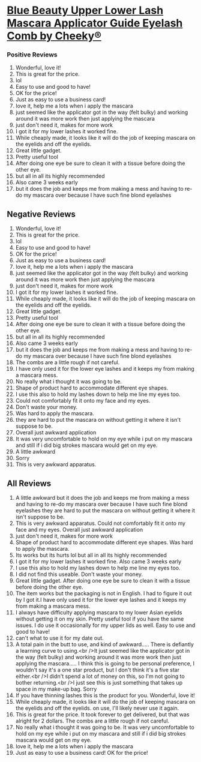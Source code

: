 # [Blue Beauty Upper Lower Lash Mascara Applicator Guide Eyelash Comb by Cheeky®](https://products.checkmycream.com/products/Blue-Beauty-Upper-Lower-Lash-Mascara-Applicator-Guide-Eyelash-Comb-by-Cheeky(r).html)

### Positive Reviews

<ol>
      <li>Wonderful, love it!</li>
      <li>This is great for the price.</li>
      <li>lol  </li>
      <li>Easy to use and good to have!</li>
      <li>OK for the price!</li>
      <li>Just as easy to use a business card!  </li>
      <li>love it, help me a lots when i apply the mascara</li>
      <li>just seemed like the applicator got in the way (felt bulky) and working around it was more work then just applying the mascara</li>
      <li>just don&#x27;t need it, makes for more work</li>
      <li>I got it for my lower lashes it worked fine.</li>
      <li>While cheaply made, it looks like it will do the job of keeping mascara on the eyelids and off the eyelids.</li>
      <li>Great little gadget.</li>
      <li>Pretty useful tool</li>
      <li>After doing one eye be sure to clean it with a tissue before doing the other eye.</li>
      <li>but all in all its highly recommended</li>
      <li>Also came 3 weeks early</li>
      <li>but it does the job and keeps me from making a mess and having to re-do my mascara over because I have such fine blond eyelashes</li>
</ol>


<h2>Negative Reviews</h2>
<ol>
<li> Wonderful, love it!</li>
<li> This is great for the price.</li>
<li> lol  </li>
<li> Easy to use and good to have!</li>
<li> OK for the price!</li>
<li> Just as easy to use a business card!  </li>
<li> love it, help me a lots when i apply the mascara</li>
<li> just seemed like the applicator got in the way (felt bulky) and working around it was more work then just applying the mascara</li>
<li> just don&#x27;t need it, makes for more work</li>
<li> I got it for my lower lashes it worked fine.</li>
<li> While cheaply made, it looks like it will do the job of keeping mascara on the eyelids and off the eyelids.</li>
<li> Great little gadget.</li>
<li> Pretty useful tool</li>
<li> After doing one eye be sure to clean it with a tissue before doing the other eye.</li>
<li> but all in all its highly recommended</li>
<li> Also came 3 weeks early</li>
<li> but it does the job and keeps me from making a mess and having to re-do my mascara over because I have such fine blond eyelashes</li>
<li> The combs are a little rough if not careful.</li>
<li> I have only used it for the lower eye lashes and it keeps my from making a mascara mess.</li>
<li> No really what i thought it was going to be.</li>
<li> Shape of product hard to accommodate different eye shapes.  </li>
<li> I use this also to hold my lashes down to help me line my eyes too.</li>
<li> Could not comfortably fit it onto my face and my eyes.</li>
<li> Don&#x27;t waste your money.</li>
<li> Was hard to apply the mascara.</li>
<li> they are hard to put the mascara on without getting it where it isn&#x27;t suppose to be.</li>
<li> Overall just awkward application</li>
<li> It was very uncomfortable to hold on my eye while i put on my mascara and still if i did big strokes mascara would get on my eye.</li>
<li> A little awkward</li>
<li> Sorry</li>
<li> This is very awkward apparatus.</li>
</ol>

<h2>All Reviews</h2>

<ol>
    <li> A little awkward but it does the job and keeps me from making a mess and having to re-do my mascara over because I have such fine blond eyelashes they are hard to put the mascara on without getting it where it isn&#x27;t suppose to be.</li>
    <li> This is very awkward apparatus. Could not comfortably fit it onto my face and my eyes. Overall just awkward application</li>
    <li> just don&#x27;t need it, makes for more work</li>
    <li> Shape of product hard to accommodate different eye shapes.  Was hard to apply the mascara.</li>
    <li> Its works but its hurts lol  but all in all its highly recommended</li>
    <li> I got it for my lower lashes it worked fine. Also came 3 weeks early</li>
    <li> I use this also to hold my lashes down to help me line my eyes too.</li>
    <li> I did not find this useable.  Don&#x27;t waste your money.</li>
    <li> Great little gadget. After doing one eye be sure to clean it with a tissue before doing the other eye.</li>
    <li> The item works but the packaging is not in English. I had to figure it out by I got it.I have only used it for the lower eye lashes and it keeps my from making a mascara mess.</li>
    <li> I always have difficulty applying mascara to my lower Asian eyelids without getting it on my skin. Pretty useful tool if you have the same issues. I do use it occasionally for my upper lids as well. Easy to use and good to have!</li>
    <li> can&#x27;t what to use it for my date out.</li>
    <li> A total pain in the butt to use, and kind of awkward..... There is defiantly a learning curve to using.&lt;br /&gt;It just seemed like the applicator got in the way (felt bulky) and working around it was more work then just applying the mascara..... I think this is going to be personal preference, I wouldn&#x27;t say it&#x27;s a one star product, but I don&#x27;t think it&#x27;s a five star either.&lt;br /&gt;I didn&#x27;t spend a lot of money on this, so I&#x27;m not going to bother returning.&lt;br /&gt;I just see this is just something that takes up space in my make-up bag. Sorry</li>
    <li> If you have thinning lashes this is the product for you.  Wonderful, love it!</li>
    <li> While cheaply made, it looks like it will do the job of keeping mascara on the eyelids and off the eyelids. on use, I&#x27;ll likely never use it again.</li>
    <li> This is great for the price. It took forever to get delivered, but that was alright for 2 dollars. The combs are a little rough if not careful.</li>
    <li> No really what i thought it was going to be. It was very uncomfortable to hold on my eye while i put on my mascara and still if i did big strokes mascara would get on my eye.</li>
    <li> love it, help me a lots when i apply the mascara</li>
    <li> Just as easy to use a business card!  OK for the price!</li>
</ol>




